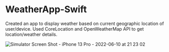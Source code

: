 # WeatherApp-Swift

Created an app to display weather based on current geographic location of user/device. Used CoreLocation and OpenWeatherMap API to get location/weather details. 


![Simulator Screen Shot - iPhone 13 Pro - 2022-06-10 at 21 23 02](https://user-images.githubusercontent.com/97643172/173167820-c64b03e3-9903-4d83-ba50-0814991825cf.png)
